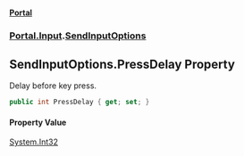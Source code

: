 #### [Portal](index.md 'index')
### [Portal.Input](Portal.Input.md 'Portal.Input').[SendInputOptions](SendInputOptions.md 'Portal.Input.SendInputOptions')

## SendInputOptions.PressDelay Property

Delay before key press.

```csharp
public int PressDelay { get; set; }
```

#### Property Value
[System.Int32](https://docs.microsoft.com/en-us/dotnet/api/System.Int32 'System.Int32')